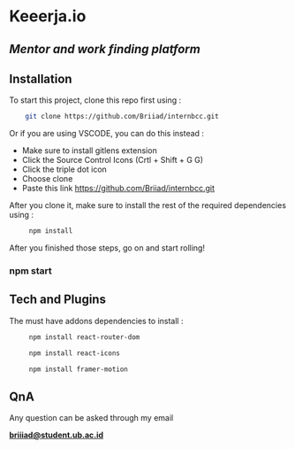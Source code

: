 # Keeerja.io

## _Mentor and work finding platform_

## Installation

To start this project, clone this repo first using :
```sh
    git clone https://github.com/Briiad/internbcc.git
```

Or if you are using VSCODE, you can do this instead :

- Make sure to install gitlens extension
- Click the Source Control Icons (Crtl + Shift + G G)
- Click the triple dot icon
- Choose clone
- Paste this link https://github.com/Briiad/internbcc.git

After you clone it, make sure to install the rest of the required dependencies using :
```sh
     npm install
```


After you finished those steps, go on and start rolling!
### npm start

## Tech and Plugins

The must have addons dependencies to install :
```sh
     npm install react-router-dom
```
```sh
     npm install react-icons
```
```sh
     npm install framer-motion
```

## QnA

Any question can be asked through my email

**briiiad@student.ub.ac.id**